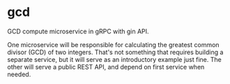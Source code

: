 # gcd
GCD compute microservice in gRPC with gin API.

One microservice will be responsible for calculating the greatest common divisor (GCD) of two integers. That's not something that requires building a separate service, but it will serve as an introductory example just fine. The other will serve a public REST API, and depend on first service when needed.
